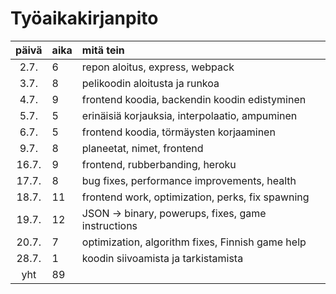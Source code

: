 # Työaikakirjanpito

| päivä | aika | mitä tein                                               |
| :----:|:-----| :-----                                                  |
| 2.7.  | 6    | repon aloitus, express, webpack                         |
| 3.7.  | 8    | pelikoodin aloitusta ja runkoa                          |
| 4.7.  | 9    | frontend koodia, backendin koodin edistyminen           |
| 5.7.  | 5    | erinäisiä korjauksia, interpolaatio, ampuminen          |
| 6.7.  | 5    | frontend koodia, törmäysten korjaaminen                 |
| 9.7.  | 8    | planeetat, nimet, frontend                              |
| 16.7. | 9    | frontend, rubberbanding, heroku                         |
| 17.7. | 8    | bug fixes, performance improvements, health             |
| 18.7. | 11   | frontend work, optimization, perks, fix spawning        |
| 19.7. | 12   | JSON -> binary, powerups, fixes, game instructions      |
| 20.7. | 7    | optimization, algorithm fixes, Finnish game help        |
| 28.7. | 1    | koodin siivoamista ja tarkistamista                     |
| yht   | 89   |                                                         |

